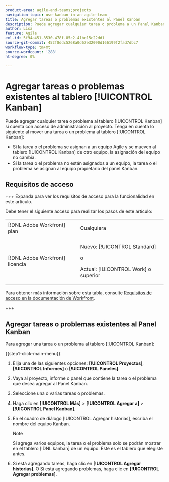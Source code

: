 ```yaml
---
product-area: agile-and-teams;projects
navigation-topic: use-kanban-in-an-agile-team
title: Agregar tareas o problemas existentes al Panel Kanban
description: Puede agregar cualquier tarea o problema a un Panel Kanban si tiene acceso de Administración al proyecto.
author: Lisa
feature: Agile
exl-id: 5f94a451-8530-478f-85c2-41bc15c22dd1
source-git-commit: 452f8ddc5268a0d67e32090d166199f2fad7dbc7
workflow-type: tm+mt
source-wordcount: '288'
ht-degree: 0%

---
```


# Agregar tareas o problemas existentes al tablero [!UICONTROL Kanban]

Puede agregar cualquier tarea o problema al tablero [!UICONTROL Kanban] si cuenta con acceso de administración al proyecto. Tenga en cuenta lo siguiente al mover una tarea o un problema al tablero [!UICONTROL Kanban]:

* Si la tarea o el problema se asignan a un equipo Agile y se mueven al tablero [!UICONTROL Kanban] de otro equipo, la asignación del equipo no cambia.
* Si la tarea o el problema no están asignados a un equipo, la tarea o el problema se asignan al equipo propietario del panel Kanban.

## Requisitos de acceso

+++ Expanda para ver los requisitos de acceso para la funcionalidad en este artículo.

Debe tener el siguiente acceso para realizar los pasos de este artículo:

<table style="table-layout:auto"> 
 <col> 
 </col> 
 <col> 
 </col> 
 <tbody> 
  <tr> 
   <td role="rowheader">[!DNL Adobe Workfront] plan</td> 
   <td> <p>Cualquiera</p> </td> 
  </tr> 
  <tr> 
   <td role="rowheader">[!DNL Adobe Workfront] licencia</td> 
   <td> <p>Nuevo: [!UICONTROL Standard]</p> 
   o
   <p>Actual: [!UICONTROL Work] o superior</p> </td> 
  </tr>
 </tbody> 
</table>

Para obtener más información sobre esta tabla, consulte [Requisitos de acceso en la documentación de Workfront](/help/quicksilver/administration-and-setup/add-users/access-levels-and-object-permissions/access-level-requirements-in-documentation.md).

+++

## Agregar tareas o problemas existentes al Panel Kanban

Para agregar una tarea o un problema al tablero [!UICONTROL Kanban]:

{{step1-click-main-menu}}

1. Elija una de las siguientes opciones: **[!UICONTROL Proyectos]**, **[!UICONTROL Informes]** o **[!UICONTROL Paneles]**.

1. Vaya al proyecto, informe o panel que contiene la tarea o el problema que desea agregar al Panel Kanban.
1. Seleccione una o varias tareas o problemas.
1. Haga clic en **[!UICONTROL Más]** > **[!UICONTROL Agregar a]** > **[!UICONTROL Panel Kanban]**.
1. En el cuadro de diálogo [!UICONTROL Agregar historias], escriba el nombre del equipo Kanban.

   >[!NOTE]
   >
   >Si agrega varios equipos, la tarea o el problema solo se podrán mostrar en el tablero [!DNL kanban] de un equipo. Este es el tablero que elegiste antes.

1. Si está agregando tareas, haga clic en **[!UICONTROL Agregar historias]**.
O
Si está agregando problemas, haga clic en **[!UICONTROL Agregar problemas]**.

